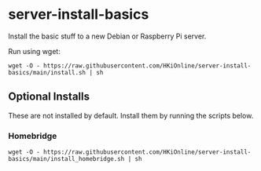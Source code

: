 # server-install-basics

Install the basic stuff to a new Debian or Raspberry Pi server.


Run using wget:
```
wget -O - https://raw.githubusercontent.com/HKiOnline/server-install-basics/main/install.sh | sh
```


## Optional Installs

These are not installed by default. Install them by running the scripts below.

### Homebridge
```
wget -O - https://raw.githubusercontent.com/HKiOnline/server-install-basics/main/install_homebridge.sh | sh
```
